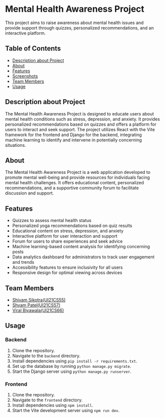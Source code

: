 # Mental Health Awareness Project

This project aims to raise awareness about mental health issues and provide support through quizzes, personalized recommendations, and an interactive platform.

## Table of Contents
- [Description about Project](#description-about-project)
- [About](#about)
- [Features](#features)
- [Screenshots](#screenshots)
- [Team Members](#team-members)
- [Usage](#usage)
 
## Description about Project
The Mental Health Awareness Project is designed to educate users about mental health conditions such as stress, depression, and anxiety. It provides personalized recommendations based on quizzes and offers a platform for users to interact and seek support. The project utilizes React with the Vite framework for the frontend and Django for the backend, integrating machine learning to identify and intervene in potentially concerning situations.

## About
The Mental Health Awareness Project is a web application developed to promote mental well-being and provide resources for individuals facing mental health challenges. It offers educational content, personalized recommendations, and a supportive community forum to facilitate discussion and support.

## Features
- Quizzes to assess mental health status
- Personalized yoga recommendations based on quiz results
- Educational content on stress, depression, and anxiety
- Interactive platform for user interaction and support
- Forum for users to share experiences and seek advice
- Machine learning-based content analysis for identifying concerning posts
- Data analytics dashboard for administrators to track user engagement and trends
- Accessibility features to ensure inclusivity for all users
- Responsive design for optimal viewing across devices


 

## Team Members
- [Shivam Sikotra(UI21CS55)](https://github.com/ShivamSikotra11/)
- [Shyam Patel(UI21CS57)](https://github.com/ViralBiyawala/)
- [Viral Biyawala(UI21CS66)](https://github.com/shyam2024)

## Usage
### Backend
1. Clone the repository.
2. Navigate to the `backend` directory.
3. Install dependencies using `pip install -r requirements.txt`.
4. Set up the database by running `python manage.py migrate`.
5. Start the Django server using `python manage.py runserver`.

### Frontend  
1. Clone the repository.
2. Navigate to the `frontend` directory.
3. Install dependencies using `npm install`.
4. Start the Vite development server using `npm run dev`.
